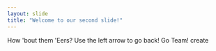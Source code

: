 ```yaml
---
layout: slide
title: "Welcome to our second slide!"
---
```

How 'bout them 'Eers?
Use the left arrow to go back! Go Team!
create
